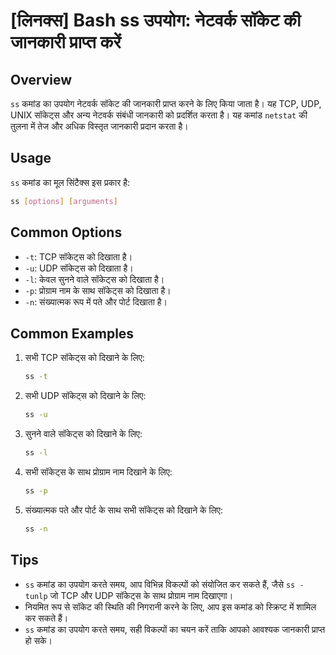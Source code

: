 # [लिनक्स] Bash ss उपयोग: नेटवर्क सॉकेट की जानकारी प्राप्त करें

## Overview
`ss` कमांड का उपयोग नेटवर्क सॉकेट की जानकारी प्राप्त करने के लिए किया जाता है। यह TCP, UDP, UNIX सॉकेट्स और अन्य नेटवर्क संबंधी जानकारी को प्रदर्शित करता है। यह कमांड `netstat` की तुलना में तेज और अधिक विस्तृत जानकारी प्रदान करता है।

## Usage
`ss` कमांड का मूल सिंटैक्स इस प्रकार है:

```bash
ss [options] [arguments]
```

## Common Options
- `-t`: TCP सॉकेट्स को दिखाता है।
- `-u`: UDP सॉकेट्स को दिखाता है।
- `-l`: केवल सुनने वाले सॉकेट्स को दिखाता है।
- `-p`: प्रोग्राम नाम के साथ सॉकेट्स को दिखाता है।
- `-n`: संख्यात्मक रूप में पते और पोर्ट दिखाता है।

## Common Examples
1. सभी TCP सॉकेट्स को दिखाने के लिए:
   ```bash
   ss -t
   ```

2. सभी UDP सॉकेट्स को दिखाने के लिए:
   ```bash
   ss -u
   ```

3. सुनने वाले सॉकेट्स को दिखाने के लिए:
   ```bash
   ss -l
   ```

4. सभी सॉकेट्स के साथ प्रोग्राम नाम दिखाने के लिए:
   ```bash
   ss -p
   ```

5. संख्यात्मक पते और पोर्ट के साथ सभी सॉकेट्स को दिखाने के लिए:
   ```bash
   ss -n
   ```

## Tips
- `ss` कमांड का उपयोग करते समय, आप विभिन्न विकल्पों को संयोजित कर सकते हैं, जैसे `ss -tunlp` जो TCP और UDP सॉकेट्स के साथ प्रोग्राम नाम दिखाएगा।
- नियमित रूप से सॉकेट की स्थिति की निगरानी करने के लिए, आप इस कमांड को स्क्रिप्ट में शामिल कर सकते हैं।
- `ss` कमांड का उपयोग करते समय, सही विकल्पों का चयन करें ताकि आपको आवश्यक जानकारी प्राप्त हो सके।